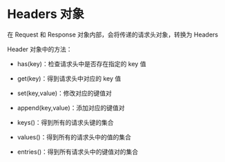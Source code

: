 # Headers 对象

在 Request 和 Response 对象内部，会将传递的请求头对象，转换为 Headers

Header 对象中的方法：

- has(key)：检查请求头中是否存在指定的 key 值

- get(key)：得到请求头中对应的 key 值

- set(key,value)：修改对应的键值对

- append(key,value)：添加对应的键值对

- keys()：得到所有的请求头键的集合

- values()：得到所有的请求头中的值的集合

- entries()：得到所有请求头中的键值对的集合
